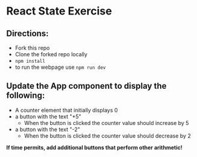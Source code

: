 # React State Exercise

## Directions:
- Fork this repo
- Clone the forked repo locally
- `npm install`
- to run the webpage use `npm run dev`


## Update the App component to display the following:
- A counter element that initially displays 0
- a button with the text "+5" 
    - When the button is clicked the counter value should increase by 5
- a button with the text "-2"
    - When the button is clicked the counter value should decrease by 2

**If time permits, add additional buttons that perform other arithmetic!**